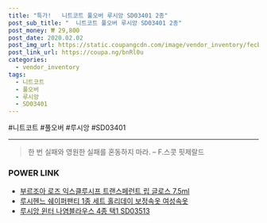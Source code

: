 ```yaml
--- 
title: "특가!   니트코트 풀오버 루시앙 SD03401 2종" 
post_sub_title: "  니트코트 풀오버 루시앙 SD03401 2종" 
post_money: ₩ 29,800 
post_date: 2020.02.02 
post_img_url: https://static.coupangcdn.com/image/vendor_inventory/fecb/22cf57e5983bca6b8642005f76e78870f20e164d745aa73886e9a2791ab1.jpg 
post_link_url: https://coupa.ng/bnRl0u 
categories: 
  - vendor_inventory 
tags: 
  - 니트코트 
  - 풀오버 
  - 루시앙 
  - SD03401 
--- 
```

  #니트코트 #풀오버 #루시앙 #SD03401 
<hr> 

> 한 번 실패와 영원한 실패를 혼동하지 마라. – F.스콧 핏제랄드 


### POWER LINK

* <a href="https://blog.naver.com/sakai111/221784957134" target="_blank">부르조아 로즈 익스클루시프 트랜스페런트 립 글로스 7.5ml</a>
* <a href="https://blog.naver.com/an0733/221784992168" target="_blank">루시헨느 쉐이퍼팬티 1종 세트 홀리데이 보정속옷 여성속옷</a>
* <a href="https://blog.naver.com/an0733/221784514947" target="_blank">루시앙 윈터 나염블라우스 4종 택1 SD03513</a>
